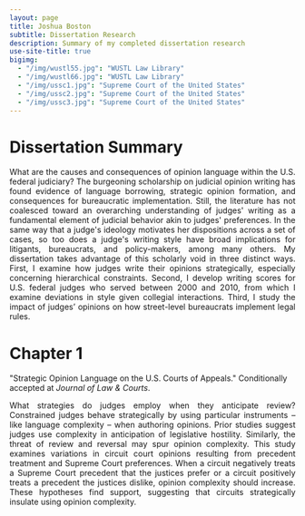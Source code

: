```yaml
---
layout: page
title: Joshua Boston
subtitle: Dissertation Research
description: Summary of my completed dissertation research
use-site-title: true
bigimg:
  - "/img/wustl55.jpg": "WUSTL Law Library"
  - "/img/wustl66.jpg": "WUSTL Law Library"
  - "/img/ussc1.jpg": "Supreme Court of the United States"
  - "/img/ussc2.jpg": "Supreme Court of the United States"
  - "/img/ussc3.jpg": "Supreme Court of the United States"
---
```


# Dissertation Summary

<p align="justify">What are the causes and consequences of opinion language within the U.S. federal judiciary? The burgeoning scholarship on judicial opinion writing has found evidence of language borrowing, strategic opinion formation, and consequences for bureaucratic implementation. Still, the literature has not coalesced toward an overarching understanding of judges' writing as a fundamental element of judicial behavior akin to judges' preferences. In the same way that a judge's ideology motivates her dispositions across a set of cases, so too does a judge's writing style have broad implications for litigants, bureaucrats, and policy-makers, among many others. My dissertation takes advantage of this scholarly void in three distinct ways. First, I examine how judges write their opinions strategically, especially concerning hierarchical constraints. Second, I develop writing scores for U.S. federal judges who served between 2000 and 2010, from which I examine deviations in style given collegial interactions. Third, I study the impact of judges’ opinions on how street-level bureaucrats implement legal rules.</p>

# Chapter 1

"Strategic Opinion Language on the U.S. Courts of Appeals." Conditionally accepted at *Journal of Law & Courts*. 

<p align="justify">What strategies do judges employ when they anticipate review? Constrained judges behave strategically by using particular instruments – like language complexity – when authoring opinions. Prior studies suggest judges use complexity in anticipation of legislative hostility. Similarly, the threat of review and reversal may spur opinion complexity. This study examines variations in circuit court opinions resulting from precedent treatment and Supreme Court preferences. When a circuit negatively treats a Supreme Court precedent that the justices prefer or a circuit positively treats a precedent the justices dislike, opinion complexity should increase. These hypotheses find support, suggesting that circuits strategically insulate using opinion complexity.</p>


